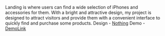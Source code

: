 Landing is where users can find a wide selection of iPhones and accessories for them. With a bright and attractive design, my project is designed to attract visitors and provide them with a convenient interface to quickly find and purchase some products.
Design - [Nothing](https://www.figma.com/file/DtkQmQ797hk0nI4KfMi2Uq/BOSE-New-Version?type=design&mode=design)
Demo - [DemoLink](https://valeriamyronets.github.io/layout_landing-page/)
